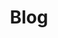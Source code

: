 ---
title: Blog
images:
    - "blog.webp"
description: Ultime News
menu:
  main:
    identifier: "blog"
    weight: 1
---